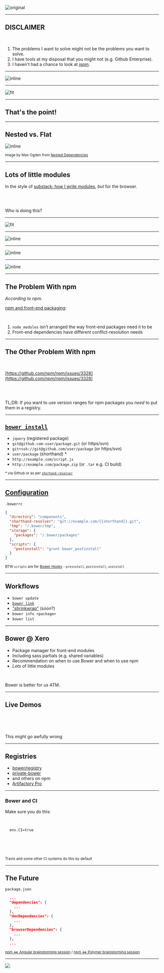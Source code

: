 ![original](./bower-logo.png)

---

## DISCLAIMER

<br/>

1. The problems I want to solve might not be the problems you want to solve.
1. I have tools at my disposal that you might not (e.g. Github Enterprise).
1. I haven't had a chance to look at [jspm](http://jspm.io/).

---

![inline](bower-is-a-cancer.png)

---

![fit](build-error.png)

---

## That's the point!

---

## Nested vs. Flat

![inline](./flat-vs-nested-deps.png)

<sub>Image by Max Ogden from [Nested Dependencies](http://maxogden.com/nested-dependencies.html)</sub>

---

## Lots of little modules

In the style of [substack: how I write modules](http://substack.net/how_I_write_modules), _but_ for the browser.

<br/>
<br/>

Who is doing this?

---

![fit](http://blog.cubettech.com/wp-content/uploads/2014/11/Capture.png)

---

![inline](./question.png)

---

![inline](./rob-dodson.png)

---

![inline](./addy-osmani.png)

---

## The Problem With npm

*According to npm.*

[npm and front-end packaging](http://blog.npmjs.org/post/101775448305/npm-and-front-end-packaging):

<br/>

1. `node_modules` isn’t arranged the way front-end packages need it to be
1. Front-end dependencies have different conflict-resolution needs

---

## The Other Problem With npm

<br/>

[https://github.com/npm/npm/issues/3328](https://github.com/npm/npm/issues/3328)

<br/>
<br/>

TL;DR: If you want to use version ranges for npm packages
you _need_ to put them in a registry.

---

## [`bower install`](http://bower.io/docs/api/#install)

* `jquery` (registered package)
* `git@github.com:user/package.git` (or https/svn)
* `git+ssh://git@github.com/user/package` (or https/svn)
* `user/package` (shorthand) *
* `http://example.com/script.js`
* `http://example.com/package.zip` (or `.tar` e.g. CI build)

<sub>\* via Github or as per [`shorhand-resolver`](http://bower.io/docs/config/#shorthand-resolver)</sub>

---

## [Configuration](http://bower.io/docs/config/)

`.bowerrc`

```json
{
  "directory": "components",
  "shorthand-resolver": "git://example.com/{{shorthand}}.git",
  "tmp": "/.bower/tmp",
  "storage": {
    "packages": "/.bower/packages"
  },
  "scripts": {
    "postinstall": "grunt bower_postinstall"
  }
}
```

<sub>BTW `scripts` are for [Bower Hooks](https://github.com/bower/bower/blob/master/HOOKS.md) - `preinstall`, `postinstall`, `uninstall`</sub>

---

## Workflows

* `bower update`
* [`bower link`](https://oncletom.io/2013/live-development-bower-component/)
* ["shrinkwrap"](https://github.com/bower/bower/pull/1748) (soon?)
* `bower info <package>`
* `bower list`

---

## Bower @ Xero

* Package manager for front-end modules
* Including sass partials (e.g. shared variables)
* Recommendation on when to use Bower and when to use npm
* *Lots* of little modules

<br/>

Bower is better for us ATM.

---

## Live Demos

<br/>
<br/>
<br/>

This might go awfully wrong

---

## Registries

* [bower/registry](https://github.com/bower/registry)
* [private-bower](https://www.npmjs.com/package/private-bower)
* and others on npm
* [Artifactory Pro](http://www.jfrog.com/artifactory/features/#addon-bower)

---

### Bower and CI

Make sure you do this:

<br/>

```bash
  env.CI=true
```

<br/>
<br/>
<br/>

<sub>Travis and some other CI systems do this by default</sub>

---

## The Future

`package.json`

```json
  ...
  "dependencies": {
    ...
  },
  "devDependencies": {
    ...
  },
  "browserDependencies": {
    ...
  },
  ...
```

<sub>[npm ⇔ Angular brainstorming session](https://github.com/npm/npm/wiki/npm%E2%87%94Angular-brainstorming-session) / [npm ⇔ Polymer brainstorming session](https://github.com/npm/npm/wiki/npm-%E2%87%94-Polymer-brainstorming-session)</sub>

---

![](https://www.youtube.com/watch?v=HO1dqfQsAuY)
